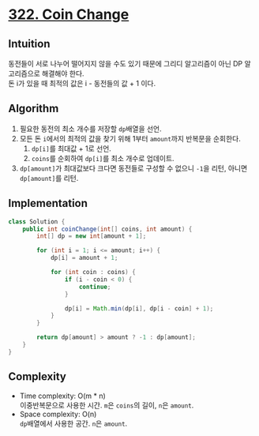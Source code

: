 # [322. Coin Change](https://leetcode.com/problems/coin-change/)

## Intuition
동전들이 서로 나누어 떨어지지 않을 수도 있기 때문에 그리디 알고리즘이 아닌 DP 알고리즘으로 해결해야 한다.\
돈 i가 있을 때 최적의 값은 i - 동전들의 값 + 1 이다.

## Algorithm
1. 필요한 동전의 최소 개수를 저장할 `dp`배열을 선언.
2. 모든 돈 `i`에서의 최적의 값을 찾기 위해 1부터 `amount`까지 반복문을 순회한다.
   1. `dp[i]`를 최대값 + 1로 선언.
   2. `coins`를 순회하여 `dp[i]`를 최소 개수로 업데이트.
3. `dp[amount]`가 최대값보다 크다면 동전들로 구성할 수 없으니 `-1`을 리턴, 아니면 `dp[amount]`를 리턴.

## Implementation
```java
class Solution {
    public int coinChange(int[] coins, int amount) {
        int[] dp = new int[amount + 1];

        for (int i = 1; i <= amount; i++) {
            dp[i] = amount + 1;

            for (int coin : coins) {
                if (i - coin < 0) {
                    continue;
                }

                dp[i] = Math.min(dp[i], dp[i - coin] + 1);
            }
        }

        return dp[amount] > amount ? -1 : dp[amount];
    }
}
```

## Complexity
- Time complexity: O(m * n)\
이중반복문으로 사용한 시간. `m`은 `coins`의 길이, `n`은 `amount`.
- Space complexity: O(n)\
`dp`배열에서 사용한 공간. `n`은 `amount`.
